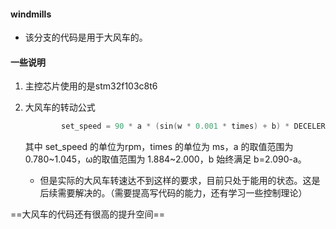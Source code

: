 #### windmills

- 该分支的代码是用于大风车的。

#### 一些说明

1. 主控芯片使用的是stm32f103c8t6

2. 大风车的转动公式

   ~~~c
           set_speed = 90 * a * (sin(w * 0.001 * times) + b) * DECELERATION_RATIO_3508 / 3.1415926;
   
   ~~~

   其中 set_speed 的单位为rpm，times 的单位为 ms，a 的取值范围为 0.780~1.045，ω的取值范围为 1.884~2.000，b 始终满足 b=2.090-a。

   - 但是实际的大风车转速达不到这样的要求，目前只处于能用的状态。这是后续需要解决的。（需要提高写代码的能力，还有学习一些控制理论）

==大风车的代码还有很高的提升空间==